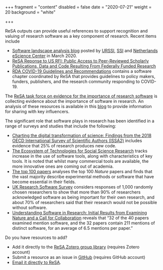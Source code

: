 +++
fragment = "content"
disabled = false
date = "2020-07-21"
weight = 20
background = "white"

+++

ReSA outputs can provide useful references to support recognition and valuing of research software as a key component of research. Recent items include

* [Software landscape analysis blog](https://doi.org/10.5281/zenodo.3699950) posted by [URSSI](http://urssi.us/blog/2020/03/11/the-research-software-alliance-resa-and-the-community-landscape/), [SSI](http://urssi.us/blog/2020/03/11/the-research-software-alliance-resa-and-the-community-landscape/) and [Netherlands eScience Center](https://blog.esciencecenter.nl/the-research-software-alliance-resa-and-the-community-landscape-9b8a6290ebb3) in March 2020.
* [ReSA Reponse to US RFI: Public Access to Peer-Reviewed Scholarly Publications, Data and Code Resulting From Federally Funded Research](https://doi.org/10.5281/zenodo.3828148)
* [RDA COVID-19 Guidelines and Recommendations](https://www.rd-alliance.org/group/rda-covid19-rda-covid19-omics-rda-covid19-epidemiology-rda-covid19-clinical-rda-covid19-0) contains a software chapter coordinated by ReSA that provides guidelines to policy makers, funders, publishers, and the research community responding to COVID-19.

The [ReSA task force on evidence for the importance of research software](/content/taskforce/_index.md)  is collecting evidence about the importance of software in research. An analysis of these resources is available in this [blog](https://zenodo.org/record/3884311#.Xt7-NvJS-lM) to provide information for sharing with key influencers.

The significant role that software plays in research has been identified in a range of surveys and studies that include the following:

* [Charting the digital transformation of science: Findings from the 2018 OECD International Survey of Scientific Authors (ISSA2)](https://www.oecd-ilibrary.org/science-and-technology/charting-the-digital-transformation-of-science_1b06c47c-en) includes evidence that 25% of research produces new code.
* [The Ecosystem of Technologies for Social Science Research](https://uk.sagepub.com/en-gb/eur/technologies-for-social-science-research) tracks increase in the use of software tools, along with characteristics of key tools. It is noted that whilst many commercial tools are available, the more innovative ones are coming out of academia.
* [The top 100 papers](https://www.nature.com/articles/514550a) analyses the top 100 _Nature_ papers and finds that the vast majority describe experimental methods or software that have become essential in their fields.
* [UK Research Software Survey](https://doi.org/10.5281/zenodo.14809) considers responses of 1,000 randomly chosen researchers to show that more than 90% of researchers acknowledged software as being important for their own research, and about 70% of researchers said that their research would not be possible without software.
* [Understanding Software in Research: Initial Results from Examining Nature and a Call for Collaboration](https://arxiv.org/abs/1706.06527) reveals that “32 of the 40 papers examined mention software, and the 32 papers contain 211 mentions of distinct software, for an average of 6.5 mentions per paper.”

Do you have resources to add?

* Add it directly to the [ReSA Zotero group library](https://www.zotero.org/groups/2400609/resa/library) (requires Zotero account)
* Submit a resource as an issue in [GitHub](https://github.com/researchsoft/Resources/issues/new/choose) (requires GitHub account)
* [Email it directly to ReSA](mailto:info@researchsoft.org).

